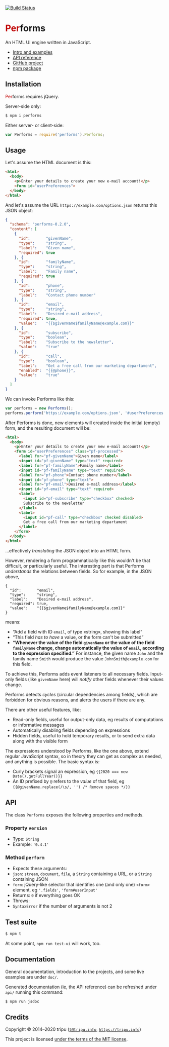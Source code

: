 [![Build Status](https://travis-ci.org/tripu/Performs.svg?branch=master)](https://travis-ci.org/tripu/Performs)

# <span style="color: #c00000;">Per</span>forms

An HTML UI engine written in JavaScript.

* [Intro and examples](https://tripu.github.io/Performs/doc/)
* [API reference](https://tripu.github.io/Performs/api/)
* [GitHub project](https://github.com/tripu/Performs)
* [npm package](https://www.npmjs.com/package/performs)

## Installation

<span style="color: #c00000;">Per</span>forms requires jQuery.

Server-side only:

```bash
$ npm i performs
```

Either server- or client-side:

```javascript
var Performs = require('performs').Performs;
```

## Usage

Let's assume the HTML document is this:

```html
<html>
  <body>
    <p>Enter your details to create your new e-mail account!</p>
    <form id="userPreferences">
  </body>
</html>
```

And let's assume the URL `https://example.com/options.json` returns this JSON object:

```json
{
  "schema": "performs-0.2.0",
  "content": [
    {
      "id":       "givenName",
      "type":     "string",
      "label":    "Given name",
      "required": true
    }, {
      "id":       "familyName",
      "type":     "string",
      "label":    "Family name",
      "required": true
    }, {
      "id":       "phone",
      "type":     "string",
      "label":    "Contact phone number"
    }, {
      "id":       "email",
      "type":     "string",
      "label":    "Desired e-mail address",
      "required": true,
      "value":    "{{$givenName$familyName@example.com}}"
    }, {
      "id":       "subscribe",
      "type":     "boolean",
      "label":    "Subscribe to the newsletter",
      "value":    "true"
    }, {
      "id":       "call",
      "type":     "boolean",
      "label":    "Get a free call from our marketing departament",
      "enabled":  "{{@phone}}",
      "value":    "true"
    }
  ]
}
```

We can invoke Performs like this:

```javascript
var performs = new Performs();
performs.perform('https://example.com/options.json', '#userPreferences');
```

After Performs is done, new elements will created inside the initial (empty) form, and the resulting document will be:

```html
<html>
  <body>
    <p>Enter your details to create your new e-mail account!</p>
    <form id="userPreferences" class="pf-processed">
      <label for="pf-givenName">Given name</label>
      <input id="pf-givenName" type="text" required>
      <label for="pf-familyName">Family name</label>
      <input id="pf-familyName" type="text" required>
      <label for="pf-phone">Contact phone number</label>
      <input id="pf-phone" type="text">
      <label for="pf-email">Desired e-mail address</label>
      <input id="pf-email" type="text" required>
      <label>
        <input id="pf-subscribe" type="checkbox" checked>
        Subscribe to the newsletter
      </label>
      <label>
        <input id="pf-call" type="checkbox" checked disabled>
        Get a free call from our marketing departament
      </label>
    </form>
  </body>
</html>
```

&hellip;effectively *translating* the JSON object into an HTML form.

However, rendering a form programmatically like this wouldn't be that difficult, or particularly useful.
The interesting part is that Performs *understands* the relations between fields.
So for example, in the JSON above,

```
{
  "id":       "email",
  "type":     "string",
  "label":    "Desired e-mail address",
  "required": true,
  "value":    "{{$givenName$familyName@example.com}}"
}
```

means:

* &ldquo;Add a field with ID `email`, of type &laquo;string&raquo;, showing this label&rdquo;
* &ldquo;This field *has to have* a value, or the form can't be submitted&rdquo;
* **&ldquo;Whenever the value of the field `givenName` or the value of the field `familyName` change, change automatically the value of `email`, according to
the expression specified.&rdquo;**
For instance, the given name `John` and the family name `Smith` would produce the value `JohnSmith@example.com` for this field.

To achieve this, Performs adds event listeners to all necessary fields.
Input-only fields (like `givenName` here) will *notify* other fields whenever their values change.

Performs detects *cycles* (circular dependencies among fields), which are forbidden for obvious reasons, and alerts the users if there are any.

There are other useful features, like:

* Read-only fields, useful for output-only data, eg results of computations or informative messages
* Automatically disabling fields depending on expressions
* Hidden fields, useful to hold temporary results, or to send extra data along with the visible form

The expressions understood by Performs, like the one above, extend regular JavaScript syntax, so in theory they can get as complex as needed, and anything is
possible.
The basic syntax is:

* Curly brackets signal an expression, eg `{{2020 === new Date().getFullYear()}}`
* An ID prefixed by `@` refers to the *value* of that field, eg `{{@givenName.replace(/\s/, '') /* Remove spaces */}}`

## API

The class `Performs` exposes the following properties and methods.

### Property `version`

* Type: `String`
* Example: `'0.4.1'`

### Method `perform`

* Expects these arguments:
 * `json`: `stream`, `document`, `file`, a `String` containing a URL, or a `String` containing JSON
 * `form`: jQuery-like selector that identifies one (and only one) `<form>` element, eg `'.fields'`, `'form#userInput'`
* Returns: `0` if everything goes OK
* Throws:
 * `SyntaxError` if the number of arguments is not 2

## Test suite

```bash
$ npm t
```

At some point, `npm run test-ui` will work, too.

## Documentation

General documentation, introduction to the projects, and some live examples are under `doc/`.

Generated documentation (ie, the API reference) can be refreshed under `api/` running this command:

```bash
$ npm run jsdoc
```

## Credits

Copyright © 2014–2020 tripu ([`t@tripu.info`](mailto:t@tripu.info), [`https://tripu.info`](https://tripu.info/))

This project is licensed [under the terms of the MIT license](LICENSE.md).

